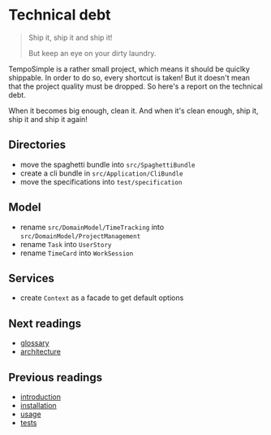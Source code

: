# Technical debt

> Ship it, ship it and ship it!
>
> But keep an eye on your dirty laundry.

TempoSimple is a rather small project, which means it should be quiclky
shippable. In order to do so, every shortcut is taken! But it doesn't mean that
the project quality must be dropped. So here's a report on the technical debt.

When it becomes big enough, clean it. And when it's clean enough, ship it, ship
it  and ship it again!

## Directories

* move the spaghetti bundle into `src/SpaghettiBundle`
* create a cli bundle in `src/Application/CliBundle`
* move the specifications into `test/specification`

## Model

* rename `src/DomainModel/TimeTracking` into `src/DomainModel/ProjectManagement`
* rename `Task` into `UserStory`
* rename `TimeCard` into `WorkSession`

## Services

* create `Context` as a facade to get default options

## Next readings

* [glossary](06-glossary.md)
* [architecture](07-architecture.md)

## Previous readings

* [introduction](01-introduction.md)
* [installation](02-installation.md)
* [usage](03-usage.md)
* [tests](04-tests.md)
